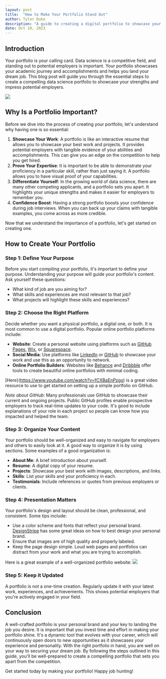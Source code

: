 ```yaml
---
layout: post
title:  "How to Make Your Portfolio Stand Out"
author: Tyler Duke
description: "A guide to creating a digital portfolio to showcase your projects and stand out to employers."
date: Oct 10, 2023
--- 
```



## Introduction
Your portfolio is your calling card. Data science is a competitive field, and standing out to potential employers is important. Your portfolio showcases your academic journey and accomplishments and helps you land your dream job. This blog post will guide you through the essential steps to create a compelling data science portfolio to showcase your strengths and impress potential employers.

<img src="{{site.url}}/{{site.baseurl}}/assets/images/portfolio-showing.jpeg"/>


## Why Is a Portfolio Important?
Before we dive into the process of creating your portfolio, let's understand why having one is so essential:
1. __Showcase Your Work__: A portfolio is like an interactive resume that allows you to showcase your best work and projects. It provides potential employers with tangible evidence of your abilities and accomplishments. This can give you an edge on the competition to help you get hired.
2. __Prove Your Expertise__: It is important to be able to demonstrate your proficiency in a particular skill, rather than just saying it. A portfolio allows you to have visual proof of your capabilities.
3. __Differentiate Yourself__: In the growing world of data science, there are many other competing applicants, and a portfolio sets you apart. It highlights your unique strengths and makes it easier for employers to remember you.
4. __Confidence Boost__: Having a strong portfolio boosts your confidence during job interviews. When you can back up your claims with tangible examples, you come across as more credible.

Now that we understand the importance of a portfolio, let's get started on creating one.

## How to Create Your Portfolio
### Step 1: Define Your Purpose
Before you start compiling your portfolio, it's important to define your purpose. Understanding your purpose will guide your portfolio's content. Ask yourself these questions:
* What kind of job are you aiming for?
* What skills and experiences are most relevant to that job?
* What projects will highlight these skills and experiences?

### Step 2: Choose the Right Platform
Decide whether you want a physical portfolio, a digital one, or both. It is most common to use a digital portfolio. Popular online portfolio platforms include:
* __Website__: Create a personal website using platforms such as [GitHub Pages](https://pages.github.com/), [Wix](https://www.wix.com/), or [Squarespace](https://www.squarespace.com/websites/create-a-portfolio/?channel=pnb&subchannel=go&campaign=pnb-go-us-en-core_verticals_general_tier1-bd_oct23exp&subcampaign=(graphic-design_graphic-design-portfolio_bd)&&cid=20581061502&aid=155364285513&tid=aud-146705952086:kwd-19517336&mt=b&eid=&loc_p_ms=1026980&loc_i_ms=&nw=g&d=c&adid=532740002873&channel2=pnb&subchannel2=go&gad=1&gclid=Cj0KCQjwsp6pBhCfARIsAD3GZuYE-LCBdhGPO2RRtE8n9kQRwXE2GwS8e93xyGS5jYF9zx4yhDMLiDsaAnUSEALw_wcB&gclsrc=aw.ds).
* __Social Media__: Use platforms like [LinkedIn](www.linkedin.com/) or [GitHub](https://github.com/) to showcase your work and use this as an opportunity to network.
* __Online Portfolio Builders__: Websites like [Behance](https://www.behance.net/search/projects?search=portfolio&locale=en_US) and [Dribbble](https://dribbble.com/tags/portfoliohttps://dribbble.com/tags/portfolio) offer tools to create beautiful online portfolios with minimal coding.

[Here}(https://www.youtube.com/watch?v=fCXBaEnPzgo) is a great video resource to use to get started on setting up a simple portfolio on GitHub. 

_Note about GitHub_: Many professionals use GitHub to showcase their current and ongoing projects. Public GitHub profiles enable prospective employers to track real-time updates to your code. It's good to include explanations of your role in each project so people can know how you impacted and helped the team.

### Step 3: Organize Your Content
Your portfolio should be well-organized and easy to navigate for employers and others to easily look at it. A good way to organize it is by using sections. Some examples of a good organization is:

* __About Me__: A brief introduction about yourself.
* __Resume__: A digital copy of your resume.
* __Projects__: Showcase your best work with images, descriptions, and links.
* __Skills__: List your skills and your proficiency in each.
* __Testimonials__: Include references or quotes from previous employers or clients.

### Step 4: Presentation Matters
Your portfolio's design and layout should be clean, professional, and consistent. Some tips include:
* Use a color scheme and fonts that reflect your personal brand. [DesignStripe](https://designstripe.com/blog/how-to-choose-the-perfect-colors-and-fonts-that-fit-your-brand#:~:text=Pick%20According%20to%20Brand%20Personality,to%20perfectly%20deliver%20your%20point.) has some great ideas on how to best design your personal brand.
* Ensure that images are of high quality and properly labeled.
* Keep the page design simple. Loud web pages and portfolios can distract from your work and what you are trying to accomplish.

Here is a great example of a well-organized portfolio website:
<img src="{{site.url}}/{{site.baseurl}}/assets/images/portfolio-organization.jpeg"/>

### Step 5: Keep it Updated
A portfolio is not a one-time creation. Regularly update it with your latest work, experiences, and achievements. This shows potential employers that you're actively engaged in your field.

## Conclusion
A well-crafted portfolio is your personal brand and your key to landing the job you desire. It is important that you invest time and effort in making your portfolio shine. It's a dynamic tool that evolves with your career, which will continuously open doors to new opportunities as it showcases your experience and personality. With the right portfolio in hand, you are well on your way to securing your dream job. By following the steps outlined in this guide, you'll be well-prepared to create a compelling portfolio that sets you apart from the competition.

Get started today by making your portfolio!
Happy job hunting!

